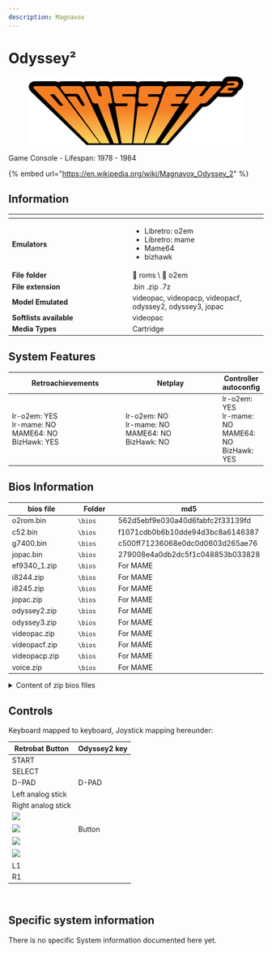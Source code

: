 ```yaml
---
description: Magnavox
---
```


# Odyssey²

<div align="left"><figure><img src="https://raw.githubusercontent.com/fabricecaruso/es-theme-carbon/52ff37c9e265587d006945a2ba695b5a962b3a3d/art/logos/odyssey2.svg" alt=""><figcaption></figcaption></figure></div>

Game Console - Lifespan: 1978 - 1984

{% embed url="https://en.wikipedia.org/wiki/Magnavox_Odyssey_2" %}

## Information

<table data-header-hidden><thead><tr><th width="224"></th><th></th></tr></thead><tbody><tr><td><strong>Emulators</strong></td><td><ul><li>Libretro: o2em</li><li>Libretro: mame</li><li>Mame64</li><li>bizhawk</li></ul></td></tr><tr><td><strong>File folder</strong></td><td><span data-gb-custom-inline data-tag="emoji" data-code="1f4c2">📂</span> roms \ <span data-gb-custom-inline data-tag="emoji" data-code="1f4c2">📂</span> o2em</td></tr><tr><td><strong>File extension</strong></td><td>.bin .zip .7z</td></tr><tr><td><strong>Model Emulated</strong></td><td>videopac, videopacp, videopacf, odyssey2, odyssey3, jopac</td></tr><tr><td><strong>Softlists available</strong></td><td>videopac</td></tr><tr><td><strong>Media Types</strong></td><td>Cartridge</td></tr></tbody></table>

## System Features

<table><thead><tr><th width="256">Retroachievements</th><th width="243">Netplay</th><th>Controller autoconfig</th></tr></thead><tbody><tr><td>lr-o2em: YES<br>lr-mame: NO<br>MAME64: NO<br>BizHawk: YES</td><td>lr-o2em: NO<br>lr-mame: NO<br>MAME64: NO<br>BizHawk: NO</td><td>lr-o2em: YES<br>lr-mame: NO<br>MAME64: NO<br>BizHawk: YES</td></tr></tbody></table>

## Bios Information

<table><thead><tr><th width="224">bios file</th><th width="169">Folder</th><th>md5</th></tr></thead><tbody><tr><td>o2rom.bin</td><td><code>\bios</code></td><td>562d5ebf9e030a40d6fabfc2f33139fd</td></tr><tr><td>c52.bin</td><td><code>\bios</code></td><td>f1071cdb0b6b10dde94d3bc8a6146387</td></tr><tr><td>g7400.bin</td><td><code>\bios</code></td><td>c500ff71236068e0dc0d0603d265ae76</td></tr><tr><td>jopac.bin</td><td><code>\bios</code></td><td>279008e4a0db2dc5f1c048853b033828</td></tr><tr><td>ef9340_1.zip</td><td><code>\bios</code></td><td>For MAME</td></tr><tr><td>i8244.zip</td><td><code>\bios</code></td><td>For MAME</td></tr><tr><td>i8245.zip</td><td><code>\bios</code></td><td>For MAME</td></tr><tr><td>jopac.zip</td><td><code>\bios</code></td><td>For MAME</td></tr><tr><td>odyssey2.zip</td><td><code>\bios</code></td><td>For MAME</td></tr><tr><td>odyssey3.zip</td><td><code>\bios</code></td><td>For MAME</td></tr><tr><td>videopac.zip</td><td><code>\bios</code></td><td>For MAME</td></tr><tr><td>videopacf.zip</td><td><code>\bios</code></td><td>For MAME</td></tr><tr><td>videopacp.zip</td><td><code>\bios</code></td><td>For MAME</td></tr><tr><td>voice.zip</td><td><code>\bios</code></td><td>For MAME</td></tr></tbody></table>

<details>

<summary>Content of zip bios files</summary>

```
ef9340_1.zip
- charset_ef9340_1.rom

i8244.zip
- charset_i8244.bin

i8245.zip
- charset_i8244.bin

jopac.zip
- charset_ef9340_1.rom
- charset_i8244.bin
- jopac.bin

odyssey2.zip
- charset_i8244.bin
- o2bios.rom

odyssey3.zip
- charset_ef9340_1.rom
- charset_i8244.bin
- odyssey3.bin

videopac.zip
- charset_i8244.bin
- o2bios.rom

videopacf.zip
- charset_i8244.bin
- c52.rom

videopacp.zip
- charset_i8244.bin
- charset_ef9340_1.rom
- g7400.bin

voice.zip
- sp0256b-019.bin
- spr128-003.bin
```

</details>

## Controls

Keyboard mapped to keyboard, Joystick mapping hereunder:

| Retrobat Button                                | Odyssey2 key |
| ---------------------------------------------- | ------------ |
| START                                          |              |
| SELECT                                         |              |
| D-PAD                                          | D-PAD        |
| Left analog stick                              |              |
| Right analog stick                             |              |
| ![](<../../../.gitbook/assets/image (48).png>) |              |
| ![](<../../../.gitbook/assets/image (30).png>) | Button       |
| ![](<../../../.gitbook/assets/image (16).png>) |              |
| ![](<../../../.gitbook/assets/image (50).png>) |              |
| L1                                             |              |
| R1                                             |              |

<div align="left"><figure><img src="https://i.imgur.com/1eW9xUn.png" alt=""><figcaption></figcaption></figure></div>

## Specific system information

There is no specific System information documented here yet.
